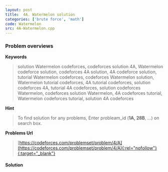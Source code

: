 ```yaml
---
layout: post
title:  4A. Watermelon solution
categories: ['brute force', 'math']
code: Watermelon
src: 4A-Watermelon.cpp
---
```

### **Problem overviews**

**Keywords**
> solution Watermelon codeforces, codeforces solution 4A, Watermelon codeforce solution, codeforces 4A solution, 4A codeforce solution, tutorial Watermelon codeforces, codeforces Watermelon solution, Watermelon tutorial codeforces, 4A tutorial codeforces, solution codeforces 4A, tutorial 4A codeforces, solution codeforces Watermelon, codeforces solution Watermelon, 4A codeforces tutorial, Watermelon codeforces tutorial, solution 4A codeforces

**Hint**
> To find solution for any problems, Enter probleam_id (**1A, 28B**, ...) on search box. 

**Problems Url**
> [https://codeforces.com/problemset/problem/4/A](https://codeforces.com/problemset/problem/4/A){:rel="nofollow"}{:target="_blank"}

#### **Solution**



